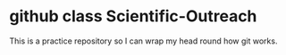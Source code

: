 # github class Scientific-Outreach

This is a practice repository so I can wrap my head round how git works.
